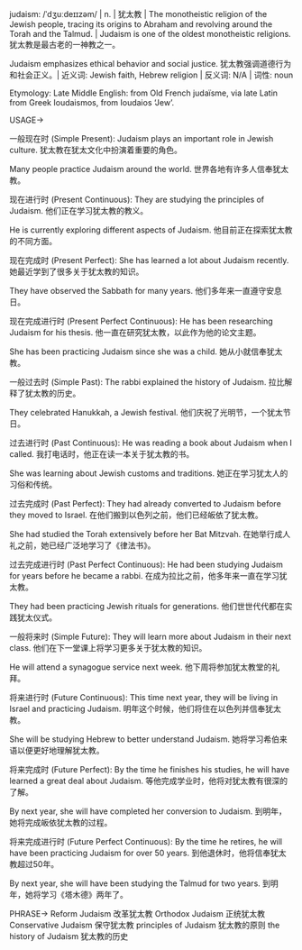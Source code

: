 judaism: /ˈdʒuːdeɪɪzəm/ | n. | 犹太教 | The monotheistic religion of the Jewish people, tracing its origins to Abraham and revolving around the Torah and the Talmud. | Judaism is one of the oldest monotheistic religions. 犹太教是最古老的一神教之一。

Judaism emphasizes ethical behavior and social justice. 犹太教强调道德行为和社会正义。| 近义词: Jewish faith, Hebrew religion | 反义词: N/A | 词性: noun

Etymology: Late Middle English: from Old French judaïsme, via late Latin from Greek Ioudaismos, from Ioudaios ‘Jew’.

USAGE->

一般现在时 (Simple Present):
Judaism plays an important role in Jewish culture. 犹太教在犹太文化中扮演着重要的角色。

Many people practice Judaism around the world. 世界各地有许多人信奉犹太教。


现在进行时 (Present Continuous):
They are studying the principles of Judaism. 他们正在学习犹太教的教义。

He is currently exploring different aspects of Judaism. 他目前正在探索犹太教的不同方面。


现在完成时 (Present Perfect):
She has learned a lot about Judaism recently. 她最近学到了很多关于犹太教的知识。

They have observed the Sabbath for many years. 他们多年来一直遵守安息日。


现在完成进行时 (Present Perfect Continuous):
He has been researching Judaism for his thesis. 他一直在研究犹太教，以此作为他的论文主题。

She has been practicing Judaism since she was a child. 她从小就信奉犹太教。


一般过去时 (Simple Past):
The rabbi explained the history of Judaism. 拉比解释了犹太教的历史。

They celebrated Hanukkah, a Jewish festival. 他们庆祝了光明节，一个犹太节日。


过去进行时 (Past Continuous):
He was reading a book about Judaism when I called. 我打电话时，他正在读一本关于犹太教的书。

She was learning about Jewish customs and traditions. 她正在学习犹太人的习俗和传统。


过去完成时 (Past Perfect):
They had already converted to Judaism before they moved to Israel. 在他们搬到以色列之前，他们已经皈依了犹太教。

She had studied the Torah extensively before her Bat Mitzvah. 在她举行成人礼之前，她已经广泛地学习了《律法书》。


过去完成进行时 (Past Perfect Continuous):
He had been studying Judaism for years before he became a rabbi. 在成为拉比之前，他多年来一直在学习犹太教。

They had been practicing Jewish rituals for generations. 他们世世代代都在实践犹太仪式。


一般将来时 (Simple Future):
They will learn more about Judaism in their next class. 他们在下一堂课上将学习更多关于犹太教的知识。

He will attend a synagogue service next week. 他下周将参加犹太教堂的礼拜。


将来进行时 (Future Continuous):
This time next year, they will be living in Israel and practicing Judaism. 明年这个时候，他们将住在以色列并信奉犹太教。

She will be studying Hebrew to better understand Judaism. 她将学习希伯来语以便更好地理解犹太教。


将来完成时 (Future Perfect):
By the time he finishes his studies, he will have learned a great deal about Judaism. 等他完成学业时，他将对犹太教有很深的了解。

By next year, she will have completed her conversion to Judaism. 到明年，她将完成皈依犹太教的过程。


将来完成进行时 (Future Perfect Continuous):
By the time he retires, he will have been practicing Judaism for over 50 years. 到他退休时，他将信奉犹太教超过50年。

By next year, she will have been studying the Talmud for two years. 到明年，她将学习《塔木德》两年了。


PHRASE->
Reform Judaism 改革犹太教
Orthodox Judaism 正统犹太教
Conservative Judaism 保守犹太教
principles of Judaism 犹太教的原则
the history of Judaism 犹太教的历史


